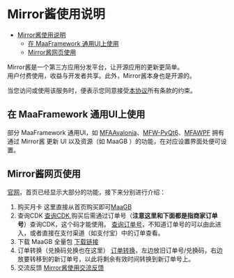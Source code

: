 # Mirror酱使用说明

- [Mirror酱使用说明](#mirror酱使用说明)
  - [在 MaaFramework 通用UI上使用](#在-maaframework-通用ui上使用)
  - [Mirror酱网页使用](#mirror酱网页使用)

Mirror酱是一个第三方应用分发平台，让开源应用的更新更简单。  
用户付费使用，收益与开发者共享。此外，Mirror酱本身也是开源的。

当您访问或使用该服务时，便表示您同意接受[本协议](https://mirrorchyan.com/disclaimer.html)所有条款的约束。

## 在 MaaFramework 通用UI上使用

部分 MaaFramework 通用UI，如 [MFAAvalonia](https://github.com/SweetSmellFox/MFAAvalonia)、[MFW-PyQt6](https://github.com/overflow65537/MFW-PyQt6)、[MFAWPF](https://github.com/SweetSmellFox/MFAWPF) 拥有通过 Mirror酱 更新 UI 以及资源（如 MaaGB ）的功能，在对应设置界面处便可设置。

## Mirror酱网页使用

[官网](https://mirrorchyan.com/zh/get-start)，首页已经显示大部分的功能，接下来分别进行介绍：  

1. 购买月卡
这里直接从首页购买即可[MaaGB](https://mirrorchyan.com/zh/projects?rid=MaaGB&source=gbgh-readme)
2. 查询CDK
[查询CDK](https://mirrorchyan.com/zh/get-key),购买后需通过订单号（**注意这里和下面都是指商家订单号**）查询CDK，这个码才能使用。
[查询订单号](https://afdian.com/dashboard/order)，不知道订单号的可以由此进入，或者直接在支付渠道（如支付宝）中的订单查看。
3. 下载 MaaGB 全量包
[下载链接](https://mirrorchyan.com/zh/projects?rid=MaaGB&source=gbgh-readme)
4. 订单转换（兑换码兑换也在这里）
[订单转换](https://mirrorchyan.com/zh/transfer)，左边放旧订单号/兑换码，右边放要转移到的新订单号，以此将剩余有效时间转换到新订单号上。
5. 交流反馈
[Mirror酱使用交流反馈](https://pd.qq.com/g/MirrorChyan)

